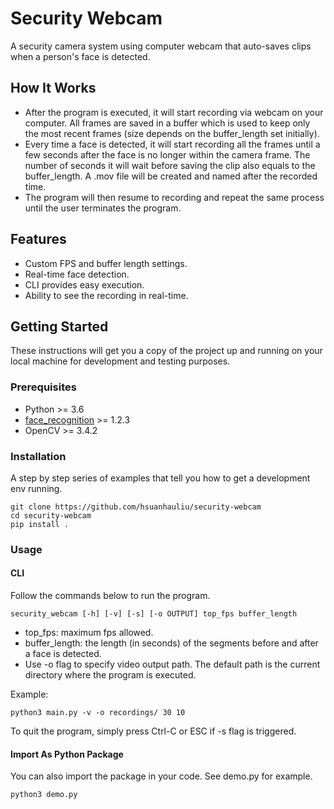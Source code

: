 # Security Webcam

A security camera system using computer webcam that auto-saves clips when a person's face is detected.

## How It Works

- After the program is executed, it will start recording via webcam on your computer. All frames are saved in a buffer which is used to keep only the most recent frames (size depends on the buffer_length set initially).
- Every time a face is detected, it will start recording all the frames until a few seconds after the face is no longer within the camera frame. The number of seconds it will wait before saving the clip also equals to the buffer_length. A .mov file will be created and named after the recorded time.
- The program will then resume to recording and repeat the same process until the user terminates the program.

## Features

- Custom FPS and buffer length settings.
- Real-time face detection.
- CLI provides easy execution.
- Ability to see the recording in real-time.

## Getting Started

These instructions will get you a copy of the project up and running on your local machine for development and testing purposes.

### Prerequisites

- Python >= 3.6
- [face_recognition](https://github.com/ageitgey/face_recognition) >= 1.2.3
- OpenCV >= 3.4.2

### Installation

A step by step series of examples that tell you how to get a development env running.

```
git clone https://github.com/hsuanhauliu/security-webcam
cd security-webcam
pip install .
```

### Usage

#### CLI

Follow the commands below to run the program.

```
security_webcam [-h] [-v] [-s] [-o OUTPUT] top_fps buffer_length
```
- top_fps: maximum fps allowed.
- buffer_length: the length (in seconds) of the segments before and after a face is detected.
- Use -o flag to specify video output path. The default path is the current directory where the program is executed.

Example:
```
python3 main.py -v -o recordings/ 30 10
```

To quit the program, simply press Ctrl-C or ESC if -s flag is triggered.

#### Import As Python Package

You can also import the package in your code. See demo.py for example.
```
python3 demo.py
```
